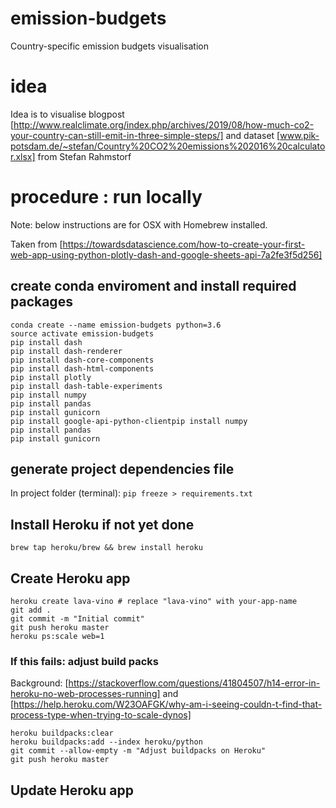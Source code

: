 # emission-budgets
Country-specific emission budgets visualisation

# idea

Idea is to visualise blogpost [http://www.realclimate.org/index.php/archives/2019/08/how-much-co2-your-country-can-still-emit-in-three-simple-steps/] and dataset [www.pik-potsdam.de/~stefan/Country%20CO2%20emissions%202016%20calculator.xlsx] from Stefan Rahmstorf

# procedure : run locally

Note: below instructions are for OSX with Homebrew installed.

Taken from [https://towardsdatascience.com/how-to-create-your-first-web-app-using-python-plotly-dash-and-google-sheets-api-7a2fe3f5d256]

## create conda enviroment and install required packages
```
conda create --name emission-budgets python=3.6
source activate emission-budgets
pip install dash
pip install dash-renderer
pip install dash-core-components
pip install dash-html-components
pip install plotly
pip install dash-table-experiments
pip install numpy
pip install pandas
pip install gunicorn
pip install google-api-python-clientpip install numpy
pip install pandas
pip install gunicorn
```

## generate project dependencies file

In project folder (terminal): `pip freeze > requirements.txt`

## Install Heroku if not yet done

`brew tap heroku/brew && brew install heroku`

## Create Heroku app

```
heroku create lava-vino # replace "lava-vino" with your-app-name
git add .
git commit -m "Initial commit"
git push heroku master
heroku ps:scale web=1
```

### If this fails: adjust build packs
Background: [https://stackoverflow.com/questions/41804507/h14-error-in-heroku-no-web-processes-running] and [https://help.heroku.com/W23OAFGK/why-am-i-seeing-couldn-t-find-that-process-type-when-trying-to-scale-dynos]
```
heroku buildpacks:clear
heroku buildpacks:add --index heroku/python
git commit --allow-empty -m "Adjust buildpacks on Heroku"
git push heroku master
```

## Update Heroku app

